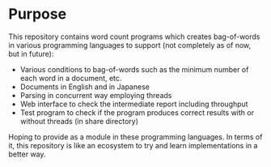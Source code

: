 # Purpose

This repository contains word count programs which creates bag-of-words in various programming languages to support (not completely as of now, but in future):
 
* Various conditions to bag-of-words such as the minimum number of each word in a document, etc.
* Documents in English and in Japanese
* Parsing in concurrent way employing threads
* Web interface to check the intermediate report including throughput
* Test program to check if the program produces correct results with or without threads (in share directory)

Hoping to provide as a module in these programming languages. In terms of it, this repository is like an ecosystem to try and learn implementations in a better way.


